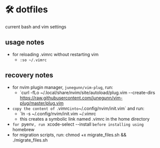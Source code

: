 # 🛠 dotfiles
current bash and vim settings

## usage notes
- for reloading .vimrc without restarting vim
  - `:so ~/.vimrc`

## recovery notes
- for nvim plugin manager, `junegunn/vim-plug`, run:
  - `curl -fLo ~/.local/share/nvim/site/autoload/plug.vim --create-dirs \
    https://raw.githubusercontent.com/junegunn/vim-plug/master/plug.vim
- `copy the content of `.vimrc` into `~/.config/nvim/init.vim` and run:
  - `ln -s ~/.config/nvim/init.vim ~/.vimrc
  - this creates a symbolic link named .vimrc in the home directory
- `for `pyenv`, run `xcode-select --install `before installing using `homebrew
- for migration scripts, run: chmod +x migrate_files.sh && ./migrate_files.sh

